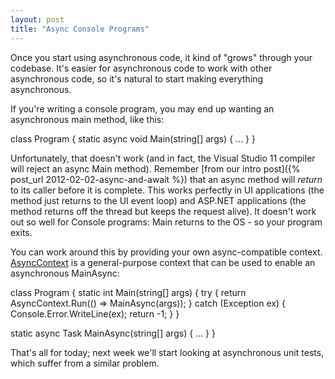 ```yaml
---
layout: post
title: "Async Console Programs"
---
```

Once you start using asynchronous code, it kind of "grows" through your codebase. It's easier for asynchronous code to work with other asynchronous code, so it's natural to start making everything asynchronous.



If you're writing a console program, you may end up wanting an asynchronous main method, like this:




class Program
{
  static async void Main(string[] args)
  {
    ...
  }
}


Unfortunately, that doesn't work (and in fact, the Visual Studio 11 compiler will reject an async Main method). Remember [from our intro post]({% post_url 2012-02-02-async-and-await %}) that an async method will _return_ to its caller before it is complete. This works perfectly in UI applications (the method just returns to the UI event loop) and ASP.NET applications (the method returns off the thread but keeps the request alive). It doesn't work out so well for Console programs: Main returns to the OS - so your program exits.



You can work around this by providing your own async-compatible context. [AsyncContext](http://nitoasyncex.codeplex.com/wikipage?title=AsyncContext) is a general-purpose context that can be used to enable an asynchronous MainAsync:




class Program
{
  static int Main(string[] args)
  {
    try
    {
      return AsyncContext.Run(() => MainAsync(args));
    }
    catch (Exception ex)
    {
      Console.Error.WriteLine(ex);
      return -1;
    }
  }

  static async Task<int> MainAsync(string[] args)
  {
    ...
  }
}


That's all for today; next week we'll start looking at asynchronous unit tests, which suffer from a similar problem.

